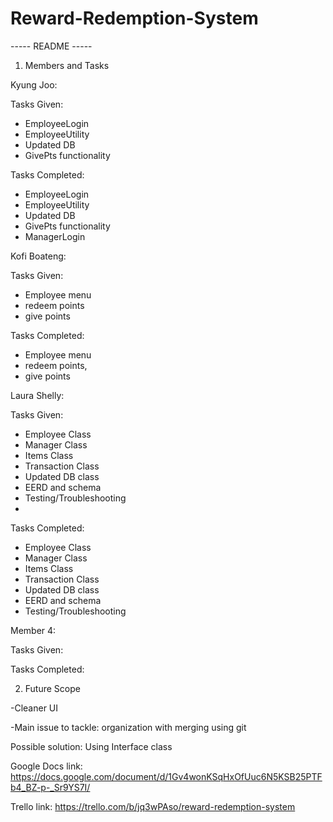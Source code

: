 # Reward-Redemption-System
----- README -----

1. Members and Tasks

Kyung Joo: 

Tasks Given: 
- EmployeeLogin
- EmployeeUtility
- Updated DB
- GivePts functionality

Tasks Completed:
- EmployeeLogin
- EmployeeUtility
- Updated DB
- GivePts functionality
- ManagerLogin

Kofi Boateng: 

Tasks Given: 
- Employee menu
- redeem points
- give points

Tasks Completed: 
- Employee menu
- redeem points,
- give points

Laura Shelly: 

Tasks Given:
- Employee Class
- Manager Class
- Items Class
- Transaction Class
- Updated DB class
- EERD and schema
- Testing/Troubleshooting
-
Tasks Completed:
- Employee Class
- Manager Class
- Items Class
- Transaction Class
- Updated DB class
- EERD and schema
- Testing/Troubleshooting

Member 4: 

Tasks Given:

Tasks Completed:


2. Future Scope

-Cleaner UI

-Main issue to tackle: organization with merging using git

  Possible solution: Using Interface class


Google Docs link: https://docs.google.com/document/d/1Gv4wonKSqHxOfUuc6N5KSB25PTFb4_BZ-p-_Sr9YS7I/

Trello link: https://trello.com/b/jq3wPAso/reward-redemption-system




